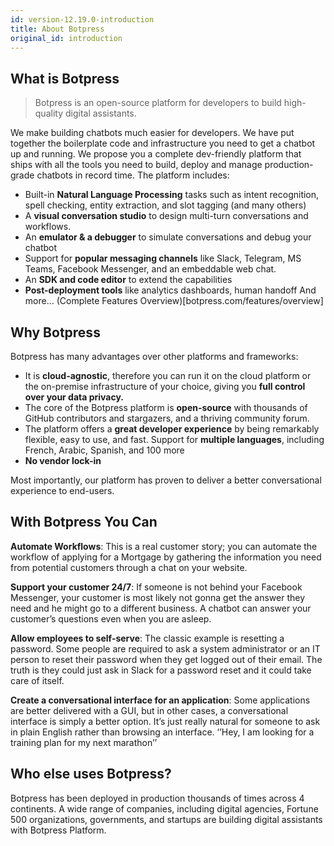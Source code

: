 ```yaml
---
id: version-12.19.0-introduction
title: About Botpress
original_id: introduction
---
```


## What is Botpress

> Botpress is an open-source platform for developers to build high-quality digital assistants.

We make building chatbots much easier for developers. We have put together the boilerplate code and infrastructure you need to get a chatbot up and running. We propose you a complete dev-friendly platform that ships with all the tools you need to build, deploy and manage production-grade chatbots in record time. The platform includes:
- Built-in **Natural Language Processing** tasks such as intent recognition, spell checking, entity extraction, and slot tagging (and many others)
- A **visual conversation studio** to design multi-turn conversations and workflows.
- An **emulator & a debugger** to simulate conversations and debug your chatbot
- Support for **popular messaging channels** like Slack, Telegram, MS Teams, Facebook Messenger, and an embeddable web chat.
- An **SDK and code editor** to extend the capabilities
- **Post-deployment tools** like analytics dashboards, human handoff
And more… (Complete Features Overview)[botpress.com/features/overview]

## Why Botpress
Botpress has many advantages over other platforms and frameworks:
- It is **cloud-agnostic**, therefore you can run it on the cloud platform or the on-premise infrastructure of your choice, giving you **full control over your data privacy.**
- The core of the Botpress platform is **open-source** with thousands of GitHub contributors and stargazers, and a thriving community forum.
- The platform offers a **great developer experience** by being remarkably flexible, easy to use, and fast.
Support for **multiple languages**, including French, Arabic, Spanish, and 100 more
- **No vendor lock-in**

Most importantly, our platform has proven to deliver a better conversational experience to end-users. 

## With Botpress You Can
**Automate Workflows**: This is a real customer story; you can automate the workflow of applying for a Mortgage by gathering the information you need from potential customers through a chat on your website.

**Support your customer 24/7**: If someone is not behind your Facebook Messenger, your customer is most likely not gonna get the answer they need and he might go to a different business. A chatbot can answer your customer’s questions even when you are asleep.

**Allow employees to self-serve**: The classic example is resetting a password. Some people are required to ask a system administrator or an IT person to reset their password when they get logged out of their email. The truth is they could just ask in Slack for a password reset and it could take care of itself.

**Create a conversational interface for an application**: Some applications are better delivered with a GUI, but in other cases, a conversational interface is simply a better option. It’s just really natural for someone to ask in plain English rather than browsing an interface. ‘’Hey, I am looking for a training plan for my next marathon’’

## Who else uses Botpress?
Botpress has been deployed in production thousands of times across 4 continents. A wide range of companies, including digital agencies, Fortune 500 organizations, governments, and startups are building digital assistants with Botpress Platform.
